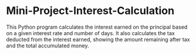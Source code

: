 # Mini-Project-Interest-Calculation
This Python program calculates the interest earned on the principal based on a given interest rate and number of days.
It also calculates the tax deducted from the interest earned, showing the amount remaining after tax and the total accumulated money.
